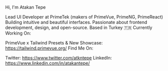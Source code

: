 Hi, I'm Atakan Tepe

Lead UI Developer at PrimeTek (makers of PrimeVue, PrimeNG, PrimeReact)
Building intuitive and beautiful interfaces.
Passionate about frontend development, design, and open-source.
Based in Turkey 🇹🇷
Currently Working On:

PrimeVue x Tailwind Presets & New Showcase: https://tailwind.primevue.org/
Find Me On:

Twitter: https://www.twitter.com/atkntepe
LinkedIn: https://www.linkedin.com/in/atakantepe/

